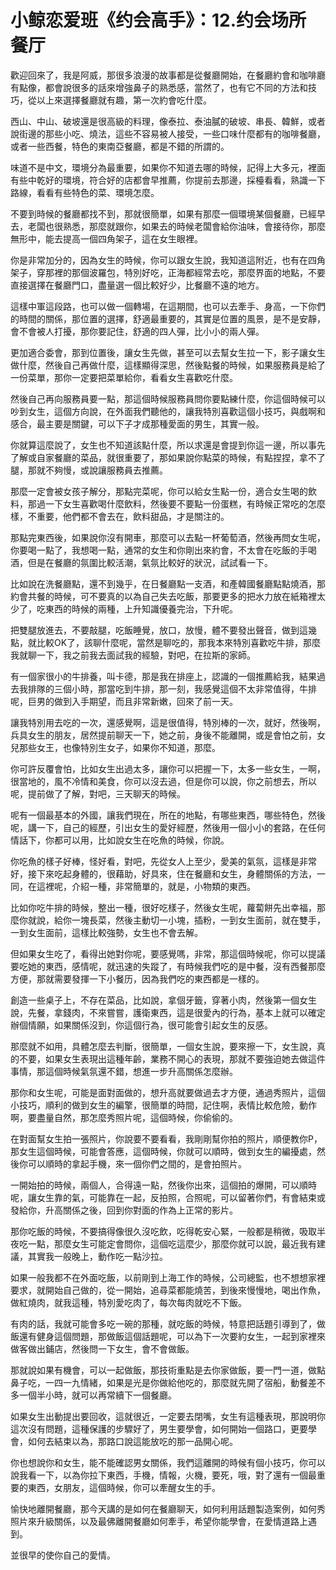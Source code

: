 # 小鲸恋爱班《约会高手》：12.约会场所 餐厅

歡迎回來了，我是阿威，那很多浪漫的故事都是從餐廳開始，在餐廳約會和咖啡廳有點像，都會說很多的話來增強鼻子的熟悉感，當然了，也有它不同的方法和技巧，從以上來選擇餐廳就有趣，第一次約會吃什麼。

西山、中山、破坡還是很高級的料理，像泰拉、泰油膩的破坡、串長、韓鮮，或者說街邊的那些小吃、燒法，這些不容易被人接受，一些口味什麼都有的咖啡餐廳，或者一些西餐，特色的東南亞餐廳，都是不錯的所謂的。

味道不是中文，環境分為最重要，如果你不知道去哪的時候，記得上大多元，裡面有些中乾好的環境，符合好的店都會早推薦，你提前去那邊，採檯看看，熟識一下路線，看看有些特色的菜、環境怎麼。

不要到時候的餐廳都找不到，那就很簡單，如果有那麼一個環境某個餐廳，已經早去，老闆也很熟悉，那麼就跟你，如果去的時候老闆會給你油味，會接待你，那麼無形中，能去提高一個四角架子，這在女生眼裡。

你是非常加分的，因為女生的時候，你可以跟女生說，我知道這附近，也有在四角架子，穿那裡的那個波羅包，特別好吃，正海都經常去吃，那麼界面的地點，不要直接選擇在餐廳門口，盡量選一個比較好少，比餐廳不遠的地方。

這樣中軍這段路，也可以做一個轉場，在這期間，也可以去牽手、身高，一下你們的時間的關係，那位置的選擇，舒適最重要的，其實是位置的風景，是不是安靜，會不會被人打擾，那你要記住，舒適的四人彈，比小小的兩人彈。

更加適合委會，那到位置後，讓女生先做，甚至可以去幫女生拉一下，影子讓女生做什麼，然後自己再做什麼，這樣顯得深思，然後點餐的時候，如果服務員是給了一份菜單，那你一定要把菜單給你，看看女生喜歡吃什麼。

然後自己再向服務員要一點，那這個時候服務員問你要點練什麼，你這個時候可以吵到女生，這個方向說，在外面我們聽他的，讓我特別喜歡這個小技巧，與戲啊和感合，最主要是關鍵，可以下子才成那種愛面的男生，其實一般。

你就算這麼說了，女生也不知道該點什麼，所以求還是會提到你這一邊，所以事先了解或自家餐廳的菜品，就很重要了，那如果說你點菜的時候，有點捏捏，拿不了腿，那就不夠慢，或說讓服務員去推薦。

那麼一定會被女孩子解分，那點完菜呢，你可以給女生點一份，適合女生喝的飲料，那過一下女生喜歡喝什麼飲料，然後要不要點一份蛋糕，有時候正常吃的怎麼樣，不重要，他們都不會去在，飲料甜品，才是關注的。

那點完東西後，如果說你沒有開車，那麼可以去點一杯葡萄酒，然後再問女生呢，你要喝一點了，我想喝一點，通常的女生和你剛出來約會，不太會在吃飯的手喝酒，但是在餐廳的氛圍比較活潮，氣氛比較好的狀況，試試看一下。

比如說在洗餐廳點，還不到幾乎，在日餐廳點一支酒，和產韓國餐廳點點燒酒，那約會共餐的時候，可不要真的以為自己失去吃飯，那要更多的把水力放在紙箱裡太少了，吃東西的時候的兩種，上升知識優養完治，下升呢。

把雙腿放進去，不要敲腿，吃飯睡覺，放口，放慢，體不要發出聲音，做到這幾點，就比較OK了，該聊什麼呢，當然是聊吃的，那我本來特別喜歡吃牛排，那麼我就聊一下，我之前我去面試我的經驗，對吧，在拉斯的家師。

有一個家很小的牛排養，叫卡德，那是我在排座上，認識的一個推薦給我，結果過去我排隊的三個小時，那當吃到牛排，那一刻，我感覺這個不太非常值得，牛排呢，巨男的做到入手期望，而且非常新嫩，回來了前一天。

讓我特別用去吃的一次，還感覺啊，這是很值得，特別棒的一次，就好，然後啊，兵具女生的朋友，居然提前聊天一下，她之前，身後不能離開，或是會怕之前，女兒那些女王，也像特別生女子，如果你不知道，那麼。

你可許反覆會怕，比如女生出過太多，讓你可以把握一下，太多一些女生，一啊，很當地的，風不冷情和美食，你可以沒去過，但是你可以說，你之前想去，所以呢，提前做了了解，對吧，三天聊天的時候。

呢有一個最基本的外國，讓我們現在，所在的地點，有哪些東西，哪些特色，然後呢，講一下，自己的經歷，引出女生的愛好經歷，然後用一個小小的套路，在任何情話下，你都可以用，比如說女生在吃魚的時候，你說。

你吃魚的樣子好棒，怪好看，對吧，先從女人上至少，愛美的氣氛，這樣是非常好，接下來吃起身體的，很藉助，好具來，住在餐廳和女生，身體關係的方法，一同，在這裡呢，介紹一種，非常簡單的，就是，小物類的東西。

比如你吃牛排的時候，整出一種，很好吃樣子，然後女生呢，蘿蔔餅先出幸福，那麼你就說，給你一塊長菜，然後主動切一小塊，插粉，一到女生面前，就在雙手，一到女生面前，這樣比較強勢，女生也不會去解。

但如果女生吃了，看得出她對你呢，要感覺嗎，非常，那這個時候呢，你可以提議要吃她的東西，感情呢，就迅速的失蹤了，有時候我們吃的是中餐，沒有西餐那麼方便，那就需要發揮一下小餐历，因為我們吃的東西都是一樣的。

創造一些桌子上，不存在菜品，比如說，拿個牙籤，穿著小肉，然後第一個女生說，先餐，拿錢肉，不來嘗嘗，護衛東西，這是很愛內的行為，基本上就可以確定辦個情願，如果關係沒到，你這個行為，很可能會引起女生的反感。

那麼就不如用，具體怎麼去判斷，很簡單，一個女生說，要來擦一下，女生說，真的不要，如果女生表現出這種年齡，業務不開心的表現，那就不要強迫她去做這件事情，那這個時候氣氛還不錯，想進一步升高關係怎麼辦。

那你和女生呢，可能是面對面做的，想升高就要做過去才方便，通過秀照片，這個小技巧，順利的做到女生的編擎，很簡單的時間，記住啊，表情比較危險，動作啊，要盡量自然，那怎麼秀照片呢，這個時候，你偷偷的。

在對面幫女生拍一張照片，你說要不要看看，我剛剛幫你拍的照片，順便教你P，那女生這個時候，可能會答應，這個時候，你就可以順時，做到女生的編擾處，然後你可以順時的拿起手機，來一個你們之間的，是會拍照片。

一開始拍的時候，兩個人，合得遠一點，然後你出來，這個拍的爆開，可以順時呢，讓女生靠的氣，可能靠在一起，反拍照，合照呢，可以留著你們，有會結束或發給你，升高關係之後，回到你對面的作為上正常的影片。

那你吃飯的時候，不要搞得像很久沒吃飲，吃得乾安心緊，一般都是稍微，吸取半夜吃一點，那麼女生可能定會問你，這個吃這麼少，那麼你就可以說，最近我有建議，其實我一般晚上，動作吃一點沙拉。

如果一般我都不在外面吃飯，以前剛到上海工作的時候，公司總監，也不想想家裡要求，就開始自己做的，從一開始，追尋菜都能燒苦，到後來慢慢地，喝出作魚，做紅燒肉，就我這種，特別愛吃肉了，每次每肉就吃不下飯。

有肉的話，我就可能會多吃一碗的那種，就吃飯的時候，特意把話題引導到了，做飯還有健身這個問題，那做飯這個話題呢，可以為下一次要約女生，一起到家裡來做客做出鋪店，然後問一下女生，會不會做飯。

那就說如果有機會，可以一起做飯，那技術重點是去你家做飯，要一門一道，做點鼻子吃，一四一九情緒，如果是光是你做給他吃的，那麼就先開了宿船，動餐差不多一個半小時，就可以再常續下一個餐廳。

如果女生出動提出要回收，這就很近，一定要去閉嘴，女生有這種表現，那說明你這次沒有問題，這種保護的步驟好了，男生要學會，如何開始一個路口，更要學會，如何去結束以為，那路口說這能放吃的那一品開心呢。

你也想說你和女生，能不能確認男女關係，我們這離開的時候有個小技巧，你可以說我看一下，以為你拉下東西，手機，情報，火機，要死，哦，對了還有一個最重要的東西，女朋友，這個時候，你可以牽醒女生的手。

愉快地離開餐廳，那今天講的是如何在餐廳聊天，如何利用話題製造案例，如何秀照片來升級關係，以及最佛離開餐廳如何牽手，希望你能學會，在愛情道路上遇到。

並很早的使你自己的愛情。